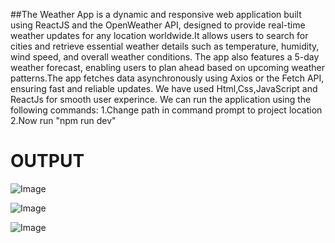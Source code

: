 ##The Weather App is a dynamic and responsive web application built using ReactJS and the OpenWeather API, designed to provide real-time weather updates for any location worldwide.It allows users to search for cities and retrieve essential weather details such as temperature, humidity, wind speed, and overall weather conditions. The app also features a 5-day weather forecast, enabling users to plan ahead based on upcoming weather patterns.The app fetches data asynchronously using Axios or the Fetch API, ensuring fast and reliable updates. 
We have used Html,Css,JavaScript and ReactJs for smooth user experince.
We can run the application using the following commands:
1.Change path in command prompt to project location
2.Now run "npm run dev"

# OUTPUT

![Image](https://github.com/user-attachments/assets/d5a3b4d0-6daf-49e3-925f-8c941cae8c0e)

![Image](https://github.com/user-attachments/assets/a295ac40-7391-4ae4-892d-4b996a42b569)

![Image](https://github.com/user-attachments/assets/4c068e06-d405-4545-9972-c91f3bab4a69)


